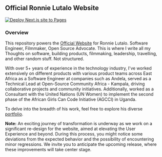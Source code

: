 ## Official Ronnie Lutalo Website

[![Deploy Next.js site to Pages](https://github.com/ronnielutalo/ronnielutalo.github.io/actions/workflows/nextjs-deployment.yaml/badge.svg)](https://github.com/ronnielutalo/ronnielutalo.github.io/actions/workflows/nextjs-deployment.yaml)

### Overview

This repository powers the [Official Website](https://ronnielutalo.github.io) for Ronnie Lutalo. Software Engineer, Filmmaker, Open Source Advocate. This is where I write all my Thoughts on software, building products, filmmaking, leadership, travelling, and other random stuff. Not structured.

With over 5+ years of experience in the technology industry, I've worked extensively on different products with various product teams across East Africa as a Software Engineer at companies such as Andela, served as a Technical Lead at Open-Source Community Africa - Kampala, driving collaborative projects and community initiatives. Additionally, worked as a Consultant with the United Nations (UN Women) to implement the second phase of the African Girls Can Code Initiative (AGCCI) in Uganda.

To delve into the breadth of his work, feel free to explore his diverse [portfolio](https://ronnielutalo.github.io/portfolio).

**Note:** An exciting journey of transformation is underway as we work on a significant re-design for the website, aimed at elevating the User Experience and beyond. During this process, you might notice some deviations from the expected behavior and the possibility of encountering minor regressions. We invite you to anticipate the upcoming release, where these improvements will take center stage.
